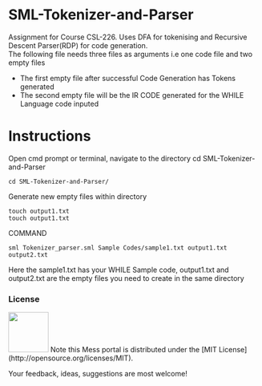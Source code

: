 # SML-Tokenizer-and-Parser
Assignment for Course CSL-226. Uses DFA for tokenising and Recursive Descent Parser(RDP) for code generation. \
The following file needs three files as arguments i.e one code file and two empty files 

* The first empty file after successful Code Generation has Tokens generated
* The second empty file will be the IR CODE generated for the WHILE Language code inputed

# Instructions
Open cmd prompt or terminal, navigate to the directory
cd SML-Tokenizer-and-Parser
```
cd SML-Tokenizer-and-Parser/
```
Generate new empty files within directory
```
touch output1.txt
touch output1.txt
```
COMMAND
```
sml Tokenizer_parser.sml Sample Codes/sample1.txt output1.txt output2.txt
```

Here the sample1.txt has your WHILE Sample code, output1.txt and output2.txt are the empty files you need to create in the same directory


### License
<img src="https://img.shields.io/badge/license-MIT-blue.svg?style=flat" width="80" />
Note this Mess portal is distributed under the [MIT License](http://opensource.org/licenses/MIT).

Your feedback, ideas, suggestions are most welcome!
